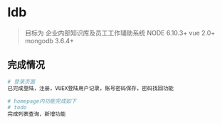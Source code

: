 # ldb

> 目标为 企业内部知识库及员工工作辅助系统
> NODE 6.10.3+ vue 2.0+ mongodb 3.6.4+

## 完成情况

``` bash
# 登录页面
已完成登陆，注册，VUEX登陆用户记录，账号密码保存，密码找回功能

# homepage内功能完成如下
# todo
完成列表查询，新增功能
```
